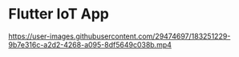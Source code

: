 # Flutter IoT App

<!-- UI Reference : https://dribbble.com/shots/14180391-Smart-Home -->

https://user-images.githubusercontent.com/29474697/183251229-9b7e316c-a2d2-4268-a095-8df5649c038b.mp4

